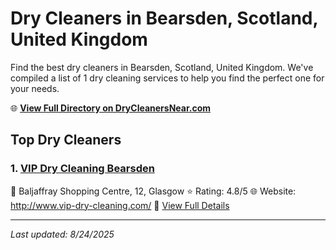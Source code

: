 # Dry Cleaners in Bearsden, Scotland, United Kingdom

Find the best dry cleaners in Bearsden, Scotland, United Kingdom. We've compiled a list of 1 dry cleaning services to help you find the perfect one for your needs.

🌐 **[View Full Directory on DryCleanersNear.com](https://drycleanersnear.com/city/United%20Kingdom/Scotland/Bearsden)**

## Top Dry Cleaners

### 1. [VIP Dry Cleaning Bearsden](https://drycleanersnear.com/dryCleaner/6894090afa09c6c0709d98da/vip-dry-cleaning-bearsden)
📍 Baljaffray Shopping Centre, 12, Glasgow
⭐ Rating: 4.8/5
🌐 Website: http://www.vip-dry-cleaning.com/
🔗 [View Full Details](https://drycleanersnear.com/dryCleaner/6894090afa09c6c0709d98da/vip-dry-cleaning-bearsden)


---

*Last updated: 8/24/2025*
